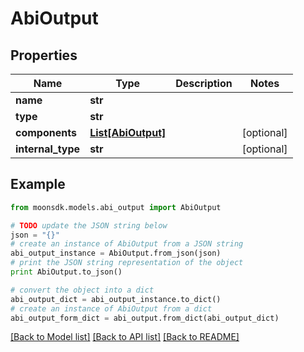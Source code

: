 # AbiOutput


## Properties

Name | Type | Description | Notes
------------ | ------------- | ------------- | -------------
**name** | **str** |  | 
**type** | **str** |  | 
**components** | [**List[AbiOutput]**](AbiOutput.md) |  | [optional] 
**internal_type** | **str** |  | [optional] 

## Example

```python
from moonsdk.models.abi_output import AbiOutput

# TODO update the JSON string below
json = "{}"
# create an instance of AbiOutput from a JSON string
abi_output_instance = AbiOutput.from_json(json)
# print the JSON string representation of the object
print AbiOutput.to_json()

# convert the object into a dict
abi_output_dict = abi_output_instance.to_dict()
# create an instance of AbiOutput from a dict
abi_output_form_dict = abi_output.from_dict(abi_output_dict)
```
[[Back to Model list]](../README.md#documentation-for-models) [[Back to API list]](../README.md#documentation-for-api-endpoints) [[Back to README]](../README.md)


